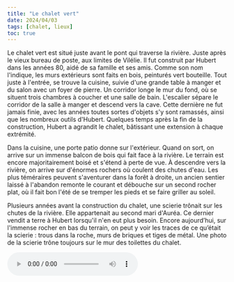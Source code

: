 ```yaml
---
title: "Le chalet vert"
date: 2024/04/03
tags: [chalet, lieux]
toc: true
---
```


Le chalet vert est situé juste avant le pont qui traverse la rivière. Juste après le vieux bureau de poste, aux limites de Vilélie.
Il fut construit par Hubert dans les années 80, aidé de sa famille et ses amis. Comme son nom l'indique, les murs extérieurs sont faits en bois, peinturés vert bouteille. Tout juste à l'entrée, se trouve la cuisine, suivie d'une grande table à manger et du salon avec un foyer de pierre. Un corridor longe le mur du fond, où se situent trois chambres à coucher et une salle de bain. L'escalier sépare le corridor de la salle à manger et descend vers la cave. Cette dernière ne fut jamais finie, avec les années toutes sortes d'objets s'y sont ramassés, ainsi que les nombreux outils d'Hubert. Quelques temps après la fin de la construction, Hubert a agrandit le chalet, bâtissant une extension à chaque extrémité.

Dans la cuisine, une porte patio donne sur l'extérieur. Quand on sort, on arrive sur un immense balcon de bois qui fait face à la rivière. Le terrain est encore majoritairement boisé et s'étend à perte de vue. À descendre vers la rivière, on arrive sur d'énormes rochers où coulent des chutes d'eau. Les plus téméraires peuvent s'aventurer dans la forêt à droite, un ancien sentier laissé à l'abandon remonte le courant et débouche sur un second rocher plat, où il fait bon l'été de se tremper les pieds et se faire griller au soleil. 

Plusieurs années avant la construction du chalet, une scierie trônait sur les chutes de la rivière. Elle appartenait au second mari d'Auréa. Ce dernier vendit a terre à Hubert lorsqu'il n'en eut plus besoin. Encore aujourd’hui, sur l'immense rocher en bas du terrain, on peut y voir les traces de ce qu’était la scierie : trous dans la roche, murs de briques et tiges de métal. Une photo de la scierie trône toujours sur le mur des toilettes du chalet.


<audio controls="controls">
  <source type="audio/mp3" src="../audio/Les chutes.mp3"></source>
  <p>Your browser does not support the audio element.</p>
</audio>
